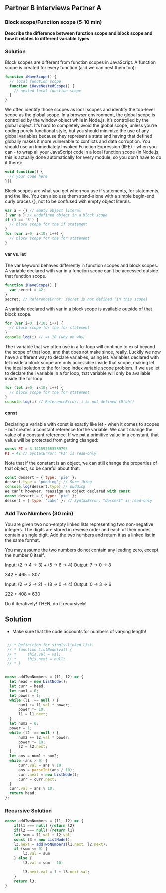 ## Partner B interviews Partner A

### Block scope/Function scope (5-10 min)

**Describe the difference between function scope and block scope and how it relates to different variable types**


### Solution
Block scopes are different from function scopes in JavaScript. A function scope is created for every function (and we can nest them too):
```javascript
function iHaveScope() {
  // local function scope
  function iHaveNestedScope() {
    // nested local function scope
  }
}
```

We often identify those scopes as local scopes and identify the top-level scope as the global scope. In a browser environment, the global scope is controlled by the window object while in Node.js, it’s controlled by the global object.
It’s hard to completely avoid the global scope, unless you’re coding purely functional style, but you should minimize the use of any global variables because they represent a state and having that defined globally makes it more vulnerable to conflicts and data corruption. You should use an Immediately Invoked Function Expression (IIFE) - when you can - to wrap all your JavaScript code in a local function scope (in Node.js, this is actually done automatically for every module, so you don’t have to do it there):

```javascript
void function() {
  // your code here
}()
```

Block scopes are what you get when you use if statements, for statements, and the like. You can also use them stand-alone with a simple begin-end curly braces {}, not to be confused with empty object literals.

```javascript
var a = {} // empty object literal
{ var a } // undefined object in a block scope
if (3 == '3') {
  // block scope for the if statement
}
for (var i=0; i<10; i++) {
  // block scope for the for statement
}
```

#### var vs. let
The var keyword behaves differently in function scopes and block scopes. A variable declared with var in a function scope can’t be accessed outside that function scope.

```javascript
function iHaveScope() {
  var secret = 42;
}
secret; // ReferenceError: secret is not defined (in this scope)
```

A variable declared with var in a block scope is available outside of that block scope.

```javascript
for (var i=0; i<10; i++) {
  // block scope for the for statement
}
console.log(i) // => 10 (why oh why)
```

The i variable that we often use in a for loop will continue to exist beyond the scope of that loop, and that does not make since, really.
Luckily we now have a different way to declare variables, using let. Variables declared with let inside a block scope are only accessible inside that scope, making let the ideal solution to the for loop index variable scope problem. If we use let to declare the i variable in a for loop, that variable will only be available inside the for loop.

```javascript
for (let i=0; i<10; i++) {
  // block scope for the for statement
}
console.log(i) // ReferenceError: i is not defined (D'oh!)
```

#### const
Declaring a variable with const is exactly like let - when it comes to scopes - but creates a constant reference for the variable. We can’t change the value of a constant reference. If we put a primitive value in a constant, that value will be protected from getting changed:

```javascript
const PI = 3.141592653589793
PI = 42 // SyntaxError: "PI" is read-only
```

Note that if the constant is an object, we can still change the properties of that object, so be careful about that:

```javascript
const dessert = { type: 'pie' };
dessert.type = 'pudding'; // Sure thing
console.log(dessert.type) // pudding
We can’t however, reassign an object declared with const:
const dessert = { type: 'pie' };
dessert = { type: 'cake' }; // SyntaxError: "dessert" is read-only
```

### Add Two Numbers (30 min)

You are given two non-empty linked lists representing two non-negative integers. The digits are stored in reverse order and each of their nodes contain a single digit. Add the two numbers and return it as a linked list in the same format.

You may assume the two numbers do not contain any leading zero, except the number 0 itself.

Input: (2 -> 4 -> 3) + (5 -> 6 -> 4)
Output: 7 -> 0 -> 8

342 + 465 = 807

Input: (2 -> 2 -> 2) + (8 -> 0 -> 4)
Output: 0 -> 3 -> 6

222 + 408 = 630

Do it iteratively!
THEN, do it recursively!


## Solution

* Make sure that the code accounts for numbers of varying length!

```javascript

 // * Definition for singly-linked list.
 // * function ListNode(val) {
 // *     this.val = val;
 // *     this.next = null;
 // * }


const addTwoNumbers = (l1, l2) => {
  let head = new ListNode();
  let curr = head;
  let num1 = 0;
  let power = 1;
  while (l1 !== null ) {
      num1 += l1.val * power;
      power *= 10;
      l1 = l1.next;
  }
  let num2 = 0;
  power = 1;
  while (l2 !== null ) {
      num2 += l2.val * power;
      power *= 10;
      l2 = l2.next;
  }
  let ans = num1 + num2;
  while (ans > 9) {
      curr.val = ans % 10;
      ans = parseInt(ans / 10);
      curr.next = new ListNode();
      curr = curr.next;
  }
  curr.val = ans % 10;
  return head;
};
```


### Recursive Solution
```javascript
const addTwoNumbers = (l1, l2) => {
    if(l1 === null) {return l2}
    if(l2 === null) {return l1}
    let sum = l1.val + l2.val;
    const l3 = new ListNode();
    l3.next = addTwoNumbers(l1.next, l2.next);
    if (sum <= 9) {
        l3.val = sum
    } else {
        l3.val = sum - 10;

        l3.next.val = 1 + l3.next.val;
    }
    return l3;
}
```

